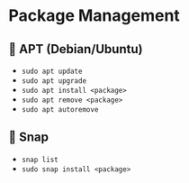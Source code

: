 # Package Management

## 🔹 APT (Debian/Ubuntu)
- `sudo apt update`
- `sudo apt upgrade`
- `sudo apt install <package>`
- `sudo apt remove <package>`
- `sudo apt autoremove`

## 🔹 Snap
- `snap list`
- `sudo snap install <package>`